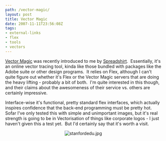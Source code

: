 ```yaml
---
path: /vector-magic/
layout: post
title: Vector Magic
date: 2007-11-11T23:56:08Z
tags:
- external-links
- flex
- tools
- vectors
---
```


<a title="Open link in a new window" href="http://vectormagic.stanford.edu/" target="_blank">Vector Magic</a> was recently introduced to me by <a title="Open link in a new window" href="http://www.spreadshirt.com" target="_blank">Spreadshirt</a>.  Essentially, it's an online vector tracing tool, kinda like those bundled with packages like the Adobe suite or other design programs.  It relies on Flex, although I can't quite figure out whether it's Flex or the Vector Magic servers that are doing the heavy lifting - probably a bit of both.  I'm quite interested in this though, and their claims about the awesomeness of their service vs. others are certainly impressive.

Interface-wise it's functional, pretty standard flex interfaces, which actually inspires confidence that the back-end programming must be pretty hot.  Sofar I've only tested this with simple and unimportant images, but it's real strength is going to be in Vectorisation of things like corporate logos - I just haven't given this a test yet.  But I'd certainly say that it's worth a visit.
<p style="text-align: center"><img src="/content/images/2007/11/stanfordedu.jpg" alt="stanfordedu.jpg" /></p>